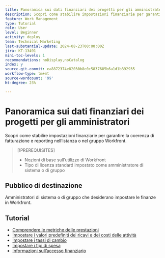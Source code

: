 ```yaml
---
title: Panoramica sui dati finanziari dei progetti per gli amministratori
description: Scopri come stabilire impostazioni finanziarie per garantire la coerenza di fatturazione e reporting nell’istanza o nel gruppo Workfront.
feature: Work Management
type: Tutorial
role: User
level: Beginner
activity: deploy
team: Technical Marketing
last-substantial-update: 2024-08-23T00:00:00Z
jira: KT-13491
mini-toc-levels: 1
recommendations: noDisplay,noCatalog
index: y
source-git-commit: ea8872374e82030b8c0c5837685b6a1d1b392935
workflow-type: tm+mt
source-wordcount: '99'
ht-degree: 23%

---
```



# Panoramica sui dati finanziari dei progetti per gli amministratori

Scopri come stabilire impostazioni finanziarie per garantire la coerenza di fatturazione e reporting nell’istanza o nel gruppo Workfront.


>[!PREREQUISITES]
>
>* Nozioni di base sull’utilizzo di Workfront
>* Tipo di licenza standard impostato come amministratore di sistema o di gruppo

## Pubblico di destinazione

Amministratori di sistema o di gruppo che desiderano impostare le finanze in Workfront.


## Tutorial

* [Comprendere le metriche delle prestazioni](/help/manage-work/project-finances/understand-performance-metrics.md)
* [Impostare i valori predefiniti dei ricavi e dei costi delle attività](/help/manage-work/project-finances/set-up-task-revenue-and-cost-defaults.md)
* [Impostare i tassi di cambio](/help/manage-work/project-finances/set-up-exchange-rates.md)
* [Impostare i tipi di spesa](/help/manage-work/project-finances/set-up-expense-types.md)
* [Informazioni sull’accesso finanziario](/help/manage-work/project-finances/understand-financial-access.md)

